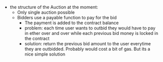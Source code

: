 - the structure of the Auction at the moment: 
  - Only single auction possible
  - Bidders use a payable function to pay for the bid
    - The payment is added to the contract balance
    - problem: each time user wants to outbid they would have to pay in ether over and over while each previous bid money is locked in the contract
    - solution: return the previous bid amount to the user everytime they are outbidded. Probably would cost a bit of gas. But its a nice simple solution


